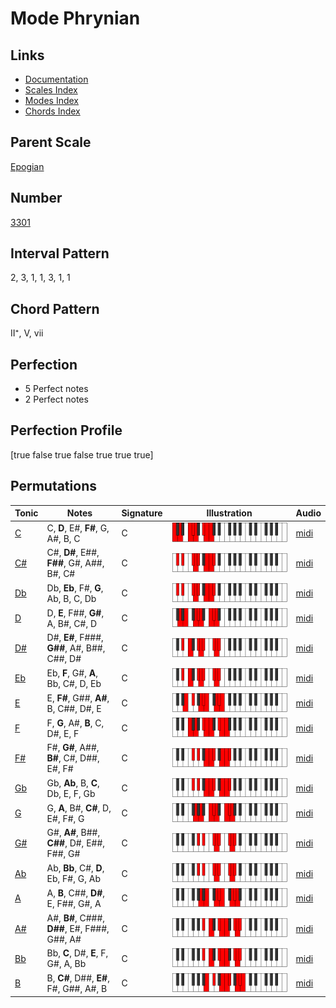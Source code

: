 # Mode Phrynian

## Links

- [Documentation](index.md)
- [Scales Index](Scales.md)
- [Modes Index](Modes.md)
- [Chords Index](Chords.md)

## Parent Scale

[Epogian](ScaleEpogian.md)

## Number

[3301](https://ianring.com/musictheory/scales/3301)

## Interval Pattern

2, 3, 1, 1, 3, 1, 1

## Chord Pattern

II⁺, V, vii

## Perfection

- 5 Perfect notes
- 2 Perfect notes

## Perfection Profile

[true false true false true true true]

## Permutations

| Tonic | Notes | Signature | Illustration | Audio |
|-------|-------|-----------|--------------|-------|
| [C](ModeCNaturalPhrynian.md) | C, **D**, E#, **F#**, G, A#, B, C | C | ![CNaturalPhrynian](ModeCNaturalPhrynian.png) | [midi](https://github.com/edipermadi/music/blob/main/docs/ModeCNaturalPhrynian.mid?raw=true) |
| [C#](ModeCSharpPhrynian.md) | C#, **D#**, E##, **F##**, G#, A##, B#, C# | C | ![CSharpPhrynian](ModeCSharpPhrynian.png) | [midi](https://github.com/edipermadi/music/blob/main/docs/ModeCSharpPhrynian.mid?raw=true) |
| [Db](ModeDFlatPhrynian.md) | Db, **Eb**, F#, **G**, Ab, B, C, Db | C | ![DFlatPhrynian](ModeDFlatPhrynian.png) | [midi](https://github.com/edipermadi/music/blob/main/docs/ModeDFlatPhrynian.mid?raw=true) |
| [D](ModeDNaturalPhrynian.md) | D, **E**, F##, **G#**, A, B#, C#, D | C | ![DNaturalPhrynian](ModeDNaturalPhrynian.png) | [midi](https://github.com/edipermadi/music/blob/main/docs/ModeDNaturalPhrynian.mid?raw=true) |
| [D#](ModeDSharpPhrynian.md) | D#, **E#**, F###, **G##**, A#, B##, C##, D# | C | ![DSharpPhrynian](ModeDSharpPhrynian.png) | [midi](https://github.com/edipermadi/music/blob/main/docs/ModeDSharpPhrynian.mid?raw=true) |
| [Eb](ModeEFlatPhrynian.md) | Eb, **F**, G#, **A**, Bb, C#, D, Eb | C | ![EFlatPhrynian](ModeEFlatPhrynian.png) | [midi](https://github.com/edipermadi/music/blob/main/docs/ModeEFlatPhrynian.mid?raw=true) |
| [E](ModeENaturalPhrynian.md) | E, **F#**, G##, **A#**, B, C##, D#, E | C | ![ENaturalPhrynian](ModeENaturalPhrynian.png) | [midi](https://github.com/edipermadi/music/blob/main/docs/ModeENaturalPhrynian.mid?raw=true) |
| [F](ModeFNaturalPhrynian.md) | F, **G**, A#, **B**, C, D#, E, F | C | ![FNaturalPhrynian](ModeFNaturalPhrynian.png) | [midi](https://github.com/edipermadi/music/blob/main/docs/ModeFNaturalPhrynian.mid?raw=true) |
| [F#](ModeFSharpPhrynian.md) | F#, **G#**, A##, **B#**, C#, D##, E#, F# | C | ![FSharpPhrynian](ModeFSharpPhrynian.png) | [midi](https://github.com/edipermadi/music/blob/main/docs/ModeFSharpPhrynian.mid?raw=true) |
| [Gb](ModeGFlatPhrynian.md) | Gb, **Ab**, B, **C**, Db, E, F, Gb | C | ![GFlatPhrynian](ModeGFlatPhrynian.png) | [midi](https://github.com/edipermadi/music/blob/main/docs/ModeGFlatPhrynian.mid?raw=true) |
| [G](ModeGNaturalPhrynian.md) | G, **A**, B#, **C#**, D, E#, F#, G | C | ![GNaturalPhrynian](ModeGNaturalPhrynian.png) | [midi](https://github.com/edipermadi/music/blob/main/docs/ModeGNaturalPhrynian.mid?raw=true) |
| [G#](ModeGSharpPhrynian.md) | G#, **A#**, B##, **C##**, D#, E##, F##, G# | C | ![GSharpPhrynian](ModeGSharpPhrynian.png) | [midi](https://github.com/edipermadi/music/blob/main/docs/ModeGSharpPhrynian.mid?raw=true) |
| [Ab](ModeAFlatPhrynian.md) | Ab, **Bb**, C#, **D**, Eb, F#, G, Ab | C | ![AFlatPhrynian](ModeAFlatPhrynian.png) | [midi](https://github.com/edipermadi/music/blob/main/docs/ModeAFlatPhrynian.mid?raw=true) |
| [A](ModeANaturalPhrynian.md) | A, **B**, C##, **D#**, E, F##, G#, A | C | ![ANaturalPhrynian](ModeANaturalPhrynian.png) | [midi](https://github.com/edipermadi/music/blob/main/docs/ModeANaturalPhrynian.mid?raw=true) |
| [A#](ModeASharpPhrynian.md) | A#, **B#**, C###, **D##**, E#, F###, G##, A# | C | ![ASharpPhrynian](ModeASharpPhrynian.png) | [midi](https://github.com/edipermadi/music/blob/main/docs/ModeASharpPhrynian.mid?raw=true) |
| [Bb](ModeBFlatPhrynian.md) | Bb, **C**, D#, **E**, F, G#, A, Bb | C | ![BFlatPhrynian](ModeBFlatPhrynian.png) | [midi](https://github.com/edipermadi/music/blob/main/docs/ModeBFlatPhrynian.mid?raw=true) |
| [B](ModeBNaturalPhrynian.md) | B, **C#**, D##, **E#**, F#, G##, A#, B | C | ![BNaturalPhrynian](ModeBNaturalPhrynian.png) | [midi](https://github.com/edipermadi/music/blob/main/docs/ModeBNaturalPhrynian.mid?raw=true) |
